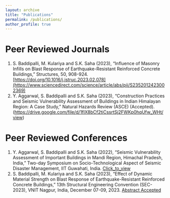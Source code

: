```yaml
---
layout: archive
title: "Publications"
permalink: /publications/
author_profile: true
---
```


Peer Reviewed Journals
======
1. S. Baddipalli, M. Kulariya and S.K. Saha (2023), “Influence of Masonry Infills on Blast Response of Earthquake-Resistant Reinforced Concrete Buildings,” Structures, 50, 908-924. [https://doi.org/10.1016/j.istruc.2023.02.078](https://www.sciencedirect.com/science/article/abs/pii/S2352012423002369)
2. Y. Aggarwal, S. Baddipalli and S.K. Saha (2023), “Construction Practices and Seismic Vulnerability Assessment of Buildings in Indian Himalayan Region: A Case Study,” Natural Hazards Review (ASCE) (Accepted). (https://drive.google.com/file/d/1fIX8bCf2tiCssrtSj2FWKp0hqUfw_WHt/view)

Peer Reviewed Conferences
======
1. Y. Aggarwal, S. Baddipalli and S.K. Saha (2022), “Seismic Vulnerability Assessment of Important Buildings in Mandi Region, Himachal Pradesh, India,” Two-day Symposium on Socio-Technological Aspect of Seismic Disaster Management, IIT Guwahati, India.  [Click_to_view](https://drive.google.com/file/d/1mtrz5-NdBK8MKSsAz9Cy8x1XPWH-jHlK/view)
2. S. Baddipalli, M. Kulariya and S.K. Saha (2023), “Effect of Dynamic Material Strength on Blast Response of Earthquake-Resistant Reinforced Concrete Buildings,” 13th Structural Engineering Convention (SEC-2023), VNIT Nagpur, India, December 07-09, 2023. [Abstract Accepted](https://drive.google.com/file/d/1xfIvBMMy6-dcYPIKn4cF8f0YMkubzrEQ/edit)

   
